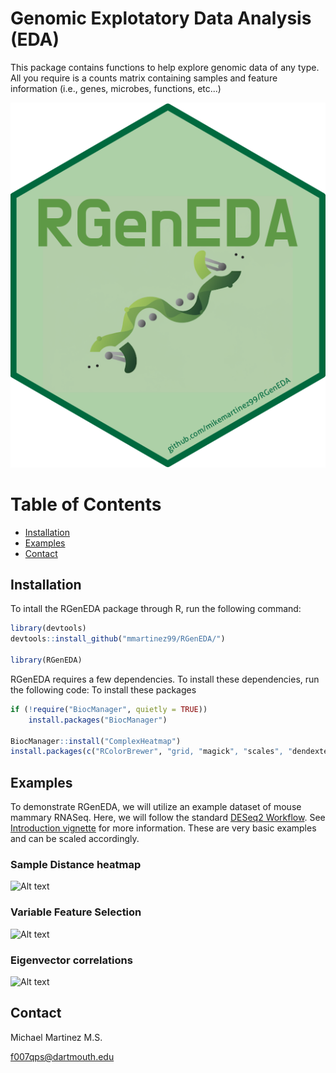 # Genomic Explotatory Data Analysis (EDA) 
This package contains functions to help explore genomic data of any type. All you require is a counts matrix containing samples and feature information (i.e., genes, microbes, functions, etc...)

![Alt text](/img/RGenEDA_hex.png)

# Table of Contents
- [Installation](#installation)
- [Examples](#examples)
- [Contact](#contact)

## Installation
To intall the RGenEDA package through R, run the following command:

```r
library(devtools)
devtools::install_github("mmartinez99/RGenEDA/")

library(RGenEDA)

```

RGenEDA requires a few dependencies. To install these dependencies, run the following code: 
To install these packages
```r
if (!require("BiocManager", quietly = TRUE))
    install.packages("BiocManager")

BiocManager::install("ComplexHeatmap")
install.packages(c("RColorBrewer", "grid, "magick", "scales", "dendextend", "pheatmap"))
```
## Examples
To demonstrate RGenEDA, we will utilize an example dataset of mouse mammary RNASeq. Here, we will follow the standard [DESeq2 Workflow](https://www.bioconductor.org/packages/release/bioc/vignettes/DESeq2/inst/doc/DESeq2.html). See [Introduction vignette](https://github.com/mikemartinez99/RGenEDA/blob/main/vignettes/introduction.Rmd) for more information. These are very basic examples and can be scaled accordingly.

### Sample Distance heatmap
![Alt text](img/Sample_Distance_HM.tiff)

### Variable Feature Selection
![Alt text](img/Variable_Features.tiff)

### Eigenvector correlations
![Alt text](img/EigenCorrelations.tiff)

## Contact
Michael Martinez M.S.

f007qps@dartmouth.edu

